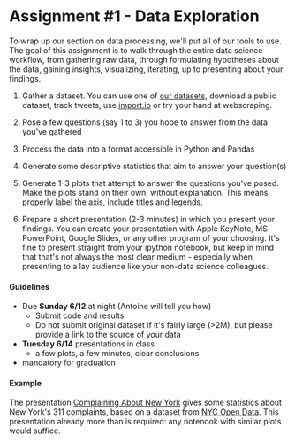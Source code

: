 # Assignment #1 - Data Exploration

To wrap up our section on data processing, we'll put all of our tools to use.  The goal of this assignment is to walk through the entire data science workflow, from gathering raw data, through formulating hypotheses about the data, gaining insights, visualizing, iterating, up to presenting about your findings.

1. Gather a dataset.  You can
use one of [our datasets](../data/),
download a public dataset,
track tweets,
use [import.io](http://import.io) or
try your hand at webscraping.

1. Pose a few questions (say 1 to 3) you hope to answer from the data you've gathered

1. Process the data into a format accessible in Python and Pandas

1. Generate some descriptive statistics that aim to answer your question(s)

1. Generate 1-3 plots that attempt to answer the questions you've posed.  Make the plots stand on their own, without explanation.  This means properly label the axis, include titles and legends.

1. Prepare a short presentation (2-3 minutes) in which you present your findings.  You can create your presentation with Apple KeyNote, MS PowerPoint, Google Slides, or any other program of your choosing. It's fine to present straight from your ipython notebook, but keep in mind that that's not always the most clear medium - especially when presenting to a lay audience like your non-data science colleagues.


#### Guidelines
- Due **Sunday 6/12** at night (Antoine will tell you how)
    + Submit code and results
    + Do not submit original dataset if it's fairly large (>2M), but please provide a link to the source of your data
- **Tuesday 6/14** presentations in class
    + a few plots, a few minutes, clear conclusions
- mandatory for graduation


#### Example

The presentation [Complaining About New York](./assignment_01_example.pdf)  gives some statistics about New York's 311 complaints, based on a dataset from [NYC Open Data](http://nycopendata.socrata.com). This presentation already more than is required: any notenook with similar plots would suffice.
